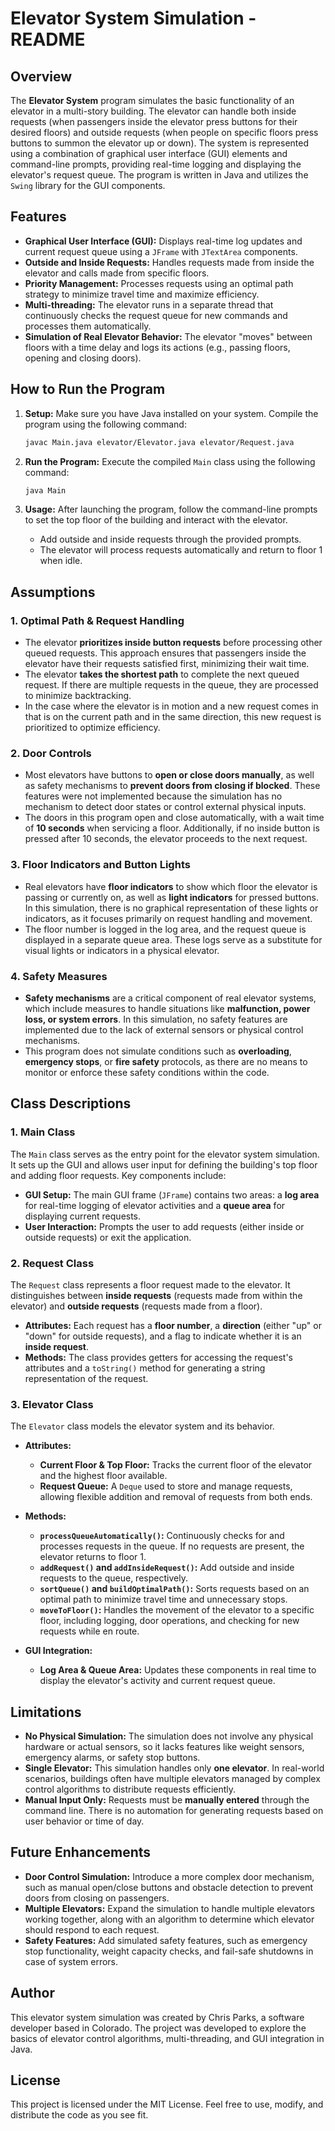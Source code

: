 # Elevator System Simulation - README

## Overview
The **Elevator System** program simulates the basic functionality of an elevator in a multi-story building. The elevator can handle both inside requests (when passengers inside the elevator press buttons for their desired floors) and outside requests (when people on specific floors press buttons to summon the elevator up or down). The system is represented using a combination of graphical user interface (GUI) elements and command-line prompts, providing real-time logging and displaying the elevator's request queue. The program is written in Java and utilizes the `Swing` library for the GUI components.

## Features
- **Graphical User Interface (GUI):** Displays real-time log updates and current request queue using a `JFrame` with `JTextArea` components.
- **Outside and Inside Requests:** Handles requests made from inside the elevator and calls made from specific floors.
- **Priority Management:** Processes requests using an optimal path strategy to minimize travel time and maximize efficiency.
- **Multi-threading:** The elevator runs in a separate thread that continuously checks the request queue for new commands and processes them automatically.
- **Simulation of Real Elevator Behavior:** The elevator "moves" between floors with a time delay and logs its actions (e.g., passing floors, opening and closing doors).

## How to Run the Program
1. **Setup:** Make sure you have Java installed on your system. Compile the program using the following command:
   ```sh
   javac Main.java elevator/Elevator.java elevator/Request.java
   ```

2. **Run the Program:** Execute the compiled `Main` class using the following command:
   ```sh
   java Main
   ```

3. **Usage:** After launching the program, follow the command-line prompts to set the top floor of the building and interact with the elevator.
    - Add outside and inside requests through the provided prompts.
    - The elevator will process requests automatically and return to floor 1 when idle.

## Assumptions
### 1. Optimal Path & Request Handling
- The elevator **prioritizes inside button requests** before processing other queued requests. This approach ensures that passengers inside the elevator have their requests satisfied first, minimizing their wait time.
- The elevator **takes the shortest path** to complete the next queued request. If there are multiple requests in the queue, they are processed to minimize backtracking.
- In the case where the elevator is in motion and a new request comes in that is on the current path and in the same direction, this new request is prioritized to optimize efficiency.

### 2. Door Controls
- Most elevators have buttons to **open or close doors manually**, as well as safety mechanisms to **prevent doors from closing if blocked**. These features were not implemented because the simulation has no mechanism to detect door states or control external physical inputs.
- The doors in this program open and close automatically, with a wait time of **10 seconds** when servicing a floor. Additionally, if no inside button is pressed after 10 seconds, the elevator proceeds to the next request.

### 3. Floor Indicators and Button Lights
- Real elevators have **floor indicators** to show which floor the elevator is passing or currently on, as well as **light indicators** for pressed buttons. In this simulation, there is no graphical representation of these lights or indicators, as it focuses primarily on request handling and movement.
- The floor number is logged in the log area, and the request queue is displayed in a separate queue area. These logs serve as a substitute for visual lights or indicators in a physical elevator.

### 4. Safety Measures
- **Safety mechanisms** are a critical component of real elevator systems, which include measures to handle situations like **malfunction, power loss, or system errors**. In this simulation, no safety features are implemented due to the lack of external sensors or physical control mechanisms.
- This program does not simulate conditions such as **overloading**, **emergency stops**, or **fire safety** protocols, as there are no means to monitor or enforce these safety conditions within the code.

## Class Descriptions
### 1. Main Class
The `Main` class serves as the entry point for the elevator system simulation. It sets up the GUI and allows user input for defining the building's top floor and adding floor requests. Key components include:
- **GUI Setup:** The main GUI frame (`JFrame`) contains two areas: a **log area** for real-time logging of elevator activities and a **queue area** for displaying current requests.
- **User Interaction:** Prompts the user to add requests (either inside or outside requests) or exit the application.

### 2. Request Class
The `Request` class represents a floor request made to the elevator. It distinguishes between **inside requests** (requests made from within the elevator) and **outside requests** (requests made from a floor).
- **Attributes:** Each request has a **floor number**, a **direction** (either "up" or "down" for outside requests), and a flag to indicate whether it is an **inside request**.
- **Methods:** The class provides getters for accessing the request's attributes and a `toString()` method for generating a string representation of the request.

### 3. Elevator Class
The `Elevator` class models the elevator system and its behavior.
- **Attributes:**
    - **Current Floor & Top Floor:** Tracks the current floor of the elevator and the highest floor available.
    - **Request Queue:** A `Deque` used to store and manage requests, allowing flexible addition and removal of requests from both ends.
- **Methods:**
    - **`processQueueAutomatically()`:** Continuously checks for and processes requests in the queue. If no requests are present, the elevator returns to floor 1.
    - **`addRequest()` and `addInsideRequest()`:** Add outside and inside requests to the queue, respectively.
    - **`sortQueue()` and `buildOptimalPath()`:** Sorts requests based on an optimal path to minimize travel time and unnecessary stops.
    - **`moveToFloor()`:** Handles the movement of the elevator to a specific floor, including logging, door operations, and checking for new requests while en route.

- **GUI Integration:**
    - **Log Area & Queue Area:** Updates these components in real time to display the elevator's activity and current request queue.

## Limitations
- **No Physical Simulation:** The simulation does not involve any physical hardware or actual sensors, so it lacks features like weight sensors, emergency alarms, or safety stop buttons.
- **Single Elevator:** This simulation handles only **one elevator**. In real-world scenarios, buildings often have multiple elevators managed by complex control algorithms to distribute requests efficiently.
- **Manual Input Only:** Requests must be **manually entered** through the command line. There is no automation for generating requests based on user behavior or time of day.

## Future Enhancements
- **Door Control Simulation:** Introduce a more complex door mechanism, such as manual open/close buttons and obstacle detection to prevent doors from closing on passengers.
- **Multiple Elevators:** Expand the simulation to handle multiple elevators working together, along with an algorithm to determine which elevator should respond to each request.
- **Safety Features:** Add simulated safety features, such as emergency stop functionality, weight capacity checks, and fail-safe shutdowns in case of system errors.

## Author
This elevator system simulation was created by Chris Parks, a software developer based in Colorado.  The project was developed to explore the basics of elevator control algorithms, multi-threading, and GUI integration in Java.

## License
This project is licensed under the MIT License. Feel free to use, modify, and distribute the code as you see fit.

